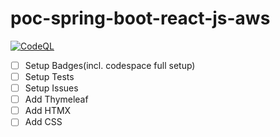 # poc-spring-boot-react-js-aws

[![CodeQL](https://github.com/d4rkr0n1n/poc-spring-boot-react-js-aws/actions/workflows/codeql.yml/badge.svg)](https://github.com/d4rkr0n1n/poc-spring-boot-react-js-aws/actions/workflows/codeql.yml)

- [ ] Setup Badges(incl. codespace full setup)
- [ ] Setup Tests
- [ ] Setup Issues
- [ ] Add Thymeleaf
- [ ] Add HTMX
- [ ] Add CSS